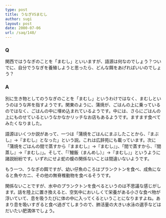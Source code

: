 ```yaml
---
type: post
title: うなぎVSまむし
author: sugi
layout: post
date: 2000-07-06
url: /saq/148/
---
```

### Q 

関西ではうなぎのことを「まむし」といいますが、語源は何なのでしょう？ついでに、自分でうなぎを養殖しようと思ったら、どんな餌をあげればいいのでしょう？

### A 

別に生き物としてのうなぎのことを「まむし」というわけではなく、まむしというのはうな丼を指すようです。関東のように、蒲焼が、ごはんの上に乗っているのではなく、ごはんの中に埋め込まれているようです。中には、さらにごはんの上にものせているというなかなかリッチなお店もあるようです。ますます食べてみたくなりました。

語源はいくつか説があって、一つは「蒲焼をごはんにまぶしたことから、『まぶし』&rarr;『まむし』となった」という説。これは広辞苑にも載っています。次に「蒲焼をごはんの間で蒸すから『ままむし』&rarr;『まむし』」、「間で蒸すから、『間蒸し』&rarr;『まむし』」。そして、「『鰻飯（まんめし）』&rarr;『まむし』」というように諸説紛紛です。いずれにせよ蛇の蝮の関係ないことは間違いないようです。

もう一つ、うなぎの餌ですが、幼い仔魚のころはプランクトンを食べ、成魚になると魚やカニ、その他の無脊椎動物を食べるそうです。

関係ないことですが、水中のプランクトンを食べるというのは不思議な感じがします。話を陸上に置き換えると、空気中においしくて栄養がある小さな食べ物が浮いていて、息を吸うたびに体の中に入ってくるということになりますよね。あまり息を吸いすぎると食べ過ぎてしまうので、肺活量の大きい水泳の選手などはだいたい肥満体でしょう。
